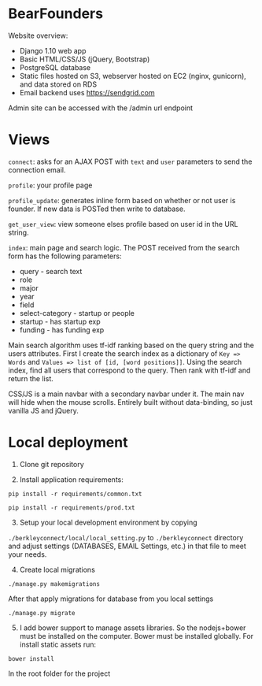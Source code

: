 # BearFounders

Website overview:

 * Django 1.10 web app
 * Basic HTML/CSS/JS (jQuery, Bootstrap)
 * PostgreSQL database
 * Static files hosted on S3, webserver hosted on EC2 (nginx, gunicorn), and data stored on RDS
 * Email backend uses https://sendgrid.com


Admin site can be accessed with the /admin url endpoint

# Views

`connect`: asks for an AJAX POST with `text` and `user` parameters to send the connection email.

`profile`: your profile page

`profile_update`: generates inline form based on whether or not user is founder. If new data is POSTed then write to database.

`get_user_view`: view someone elses profile based on user id in the URL string.

`index`: main page and search logic. The POST received from the search form has the following parameters:

* query - search text
* role
* major
* year
* field
* select-category - startup or people
* startup - has startup exp
* funding - has funding exp

Main search algorithm uses tf-idf ranking based on the query string and the users attributes. First I create the search index as a dictionary of `Key => Words` and `Values => list of [id, [word positions]]`. Using the search index, find all users that correspond to the query. Then rank with tf-idf and return the list.

CSS/JS is a main navbar with a secondary navbar under it. The main nav will hide when the mouse scrolls. Entirely built without data-binding, so just vanilla JS and jQuery.

# Local deployment

1. Clone git repository

2. Install application requirements:

`pip install -r requirements/common.txt`

`pip install -r requirements/prod.txt`

3. Setup your local development environment by copying

`./berkleyconnect/local/local_setting.py` to `./berkleyconnect` directory and adjust settings (DATABASES, EMAIL Settings, etc.) in that file to meet your needs.

4. Create local migrations

`./manage.py makemigrations`

After that apply migrations for database from you local settings

`./manage.py migrate`

5. I add bower support to manage assets libraries. So the nodejs+bower must be installed on the computer. Bower must be installed globally. For install static assets run:

`bower install`

In the root folder for the project
